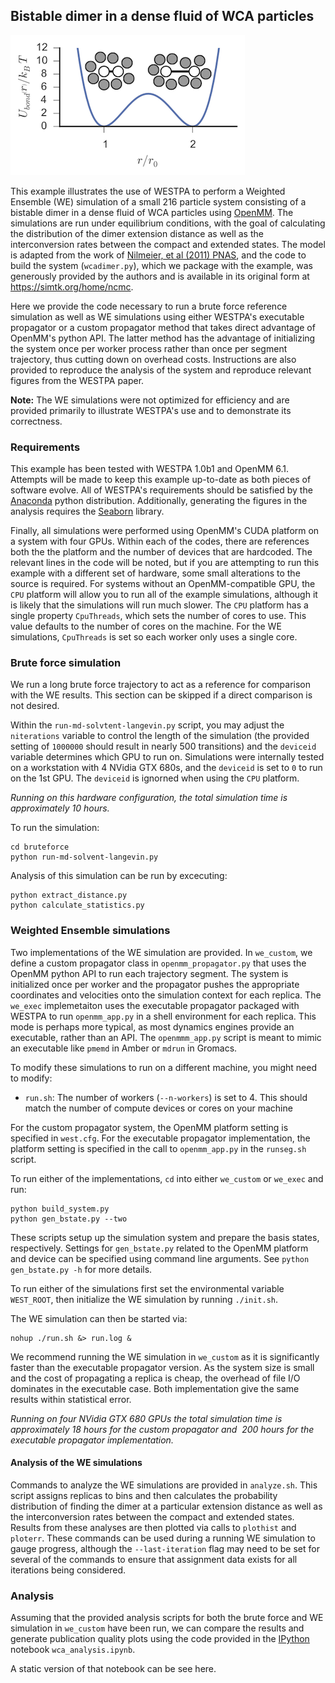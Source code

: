## Bistable dimer in a dense fluid of WCA particles

![WCA potential](wca_potential.png)

This example illustrates the use of WESTPA to perform a Weighted Ensemble (WE) simulation
of a small 216 particle system consisting of a bistable dimer in a dense fluid of WCA particles using [OpenMM](http://openmm.org/).
The simulations are run under equilibrium conditions, with the goal of calculating the distribution of the dimer extension distance
as well as the interconversion rates between the compact and extended states.
The model is adapted from the work of [Nilmeier, et al (2011) PNAS](https://dx.doi.org/10.1073/pnas.1106094108),
and the code to build the system (`wcadimer.py`), which we package with the example, was generously provided by the authors and is available in 
its original form at https://simtk.org/home/ncmc. 

Here we provide the code necessary to run a brute force reference simulation as well as WE simulations using either WESTPA's 
executable propagator or a custom propagator method that takes direct advantage of OpenMM's python API. 
The latter method has the advantage of initializing the system once per worker process rather than once per segment trajectory,
thus cutting down on overhead costs.
Instructions are also provided to reproduce the analysis of the system and reproduce relevant figures from the WESTPA paper.

**Note:** The WE simulations were not optimized for efficiency and are provided primarily to illustrate WESTPA's use and to
demonstrate its correctness.

### Requirements

This example has been tested with WESTPA 1.0b1 and OpenMM 6.1. Attempts will be made to keep this example up-to-date as 
both pieces of software evolve.
All of WESTPA's requirements should be satisfied by the [Anaconda](https://store.continuum.io/cshop/anaconda/) python distribution.
Additionally, generating the figures in the analysis requires the [Seaborn](http://web.stanford.edu/~mwaskom/software/seaborn/index.html) library.

Finally, all simulations were performed using OpenMM's CUDA platform on a system with four GPUs. 
Within each of the codes, there are references both the the platform and the number of devices that are hardcoded.
The relevant lines in the code will be noted, but if you are attempting to run this example with a different set of hardware, some small alterations
to the source is required.
For systems without an OpenMM-compatible GPU, the `CPU` platform will allow you to run all of the example simulations, although it is likely that
the simulations will run much slower.
The `CPU` platform has a single property `CpuThreads`, which sets the number of cores to use. 
This value defaults to the number of cores on the machine. 
For the WE simulations, `CpuThreads` is set so each worker only uses a single core.

### Brute force simulation

We run a long brute force trajectory to act as a reference for comparison with the WE results.
This section can be skipped if a direct comparison is not desired.

Within the `run-md-solvtent-langevin.py` script, you may adjust the `niterations` variable to control the length of the simulation
(the provided setting of `1000000` should result in nearly 500 transitions) and the `deviceid` variable determines which GPU to run on.
Simulations were internally tested on a workstation with 4 NVidia GTX 680s, and the `deviceid` is set to `0` to run on the 1st GPU.
The `deviceid` is ignorned when using the `CPU` platform.

*Running on this hardware configuration, the total simulation time is approximately 10 hours.*

To run the simulation:

```
cd bruteforce
python run-md-solvent-langevin.py
```

Analysis of this simulation can be run by excecuting:

```
python extract_distance.py
python calculate_statistics.py
```
### Weighted Ensemble simulations

Two implementations of the WE simulation are provided.
In `we_custom`, we define a custom propagator class in `openmm_propagator.py` that uses the OpenMM python API to run each trajectory segment.
The system is initialized once per worker and the propagator pushes the appropriate coordinates and velocities onto the simulation context for
each replica.
The `we_exec` implemetaiton uses the executable propagator packaged with WESTPA to run `openmm_app.py` in a shell environment for each replica. 
This mode is perhaps more typical, as most dynamics engines provide an executable, rather than an API.
The `openmmm_app.py` script is meant to mimic an executable like `pmemd` in Amber or `mdrun` in Gromacs.

To modify these simulations to run on a different machine, you might need to modify:

- `run.sh`: The number of workers (`--n-workers`) is set to 4. This should match the number of compute devices or cores on your machine

For the custom propagator system, the OpenMM platform setting is specified in `west.cfg`. 
For the executable propagator implementation, the platform setting is specified in the call to `openmm_app.py` in the `runseg.sh` script.

To run either of the implementations, `cd` into either `we_custom` or `we_exec` and run:

```
python build_system.py
python gen_bstate.py --two
```

These scripts setup up the simulation system and prepare the basis states, respectively.
Settings for `gen_bstate.py` related to the OpenMM platform and device can be specified using command line arguments. See
`python gen_bstate.py -h` for more details.

To run either of the simulations first set the environmental variable `WEST_ROOT`, then initialize the WE simulation 
by running `./init.sh`.

The WE simulation can then be started via:

```
nohup ./run.sh &> run.log &
```

We recommend running the WE simulation in `we_custom` as it is significantly faster than the executable propagator version. 
As the system size is small and the cost of propagating a replica is cheap, the overhead of file I/O dominates in the executable case.
Both implementation give the same results within statistical error.

*Running on four NVidia GTX 680 GPUs the total simulation time is approximately 18 hours for the custom propagator and  200 hours for the
executable propagator implementation.*

#### Analysis of the WE simulations

Commands to analyze the WE simulations are provided in `analyze.sh`. 
This script assigns replicas to bins and then calculates the probability distribution of finding the dimer at a particular extension distance 
as well as the interconversion rates between the compact and extended states.
Results from these analyses are then plotted via calls to `plothist` and `ploterr`.
These commands can be used during a running WE simulation to gauge progress, although the `--last-iteration` flag may need to be set for several of 
the commands to ensure that assignment data exists for all iterations being considered.

### Analysis

Assuming that the provided analysis scripts for both the brute force and WE simulation in `we_custom` have been run, we can compare the results and generate
publication quality plots using the code provided in the [IPython](http://ipython.org/) notebook `wca_analysis.ipynb`.

A static version of that notebook can be see here.

